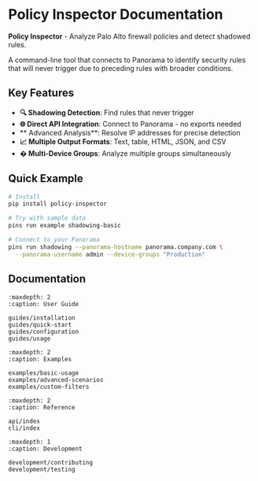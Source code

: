 # Policy Inspector Documentation

**Policy Inspector** - Analyze Palo Alto firewall policies and detect shadowed rules.

A command-line tool that connects to Panorama to identify security rules that will never trigger due to preceding rules with broader conditions.

## Key Features

- **🔍 Shadowing Detection**: Find rules that never trigger  
- **🌐 Direct API Integration**: Connect to Panorama - no exports needed
- ** Advanced Analysis**: Resolve IP addresses for precise detection
- **📈 Multiple Output Formats**: Text, table, HTML, JSON, and CSV
- **� Multi-Device Groups**: Analyze multiple groups simultaneously

## Quick Example

```bash
# Install
pip install policy-inspector

# Try with sample data
pins run example shadowing-basic

# Connect to your Panorama
pins run shadowing --panorama-hostname panorama.company.com \
  --panorama-username admin --device-groups "Production"
```

## Documentation

```{toctree}
:maxdepth: 2
:caption: User Guide

guides/installation
guides/quick-start
guides/configuration
guides/usage
```

```{toctree}
:maxdepth: 2
:caption: Examples

examples/basic-usage
examples/advanced-scenarios
examples/custom-filters
```

```{toctree}
:maxdepth: 2
:caption: Reference

api/index
cli/index
```

```{toctree}
:maxdepth: 1
:caption: Development

development/contributing
development/testing
```
